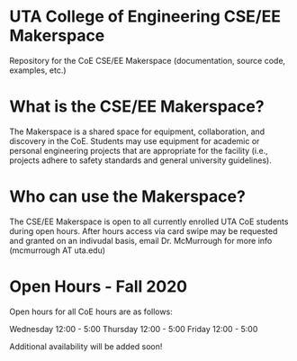 # UTA College of Engineering CSE/EE Makerspace
Repository for the CoE CSE/EE Makerspace (documentation, source code, examples, etc.)

# What is the CSE/EE Makerspace?
The Makerspace is a shared space for equipment, collaboration, and discovery in the CoE. Students may use equipment for academic or personal engineering projects that are appropriate for the facility (i.e., projects adhere to safety standards and general university guidelines).

# Who can use the Makerspace?
The CSE/EE Makerspace is open to all currently enrolled UTA CoE students during open hours. After hours access via card swipe may be requested and granted on an indivudal basis, email Dr. McMurrough for more info (mcmurrough AT uta.edu)

# Open Hours - Fall 2020
Open hours for all CoE hours are as follows:

Wednesday 12:00 - 5:00
Thursday 12:00 - 5:00
Friday 12:00 - 5:00

Additional availability will be added soon!
